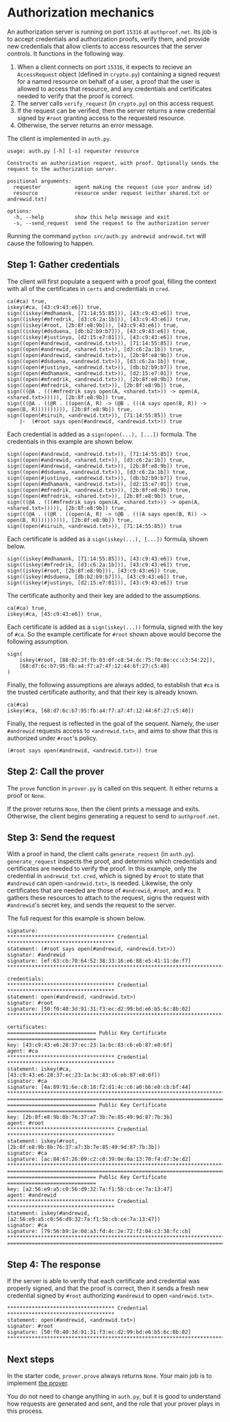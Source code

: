 # Authorization mechanics

An authorization server is running on port `15316` at `authproof.net`.
Its job is to accept credentials and authorization proofs, verify them, and provide new credentials that allow clients to access resources that the server controls.
It functions in the following way.

1. When a client connects on port `15316`, it expects to recieve an `AccessRequest` object (defined in `crypto.py`) containing a signed request for a named resource on behalf of a user, a proof that the user is allowed to access that resource, and any credentials and certificates needed to verify that the proof is correct.
2. The server calls `verify_request` (in `crypto.py`) on this access request.
3. If the request can be verified, then the server returns a new credential signed by `#root` granting access to the requested resource.
4. Otherwise, the server returns an error message.

The client is implemented in `auth.py`.
```
usage: auth.py [-h] [-s] requester resource

Constructs an authorization request, with proof. Optionally sends the request to the authorization server.

positional arguments:
  requester           agent making the request (use your andrew id)
  resource            resource under request (either shared.txt or andrewid.txt)

options:
  -h, --help          show this help message and exit
  -s, --send_request  send the request to the authorization server
```
Running the command `python src/auth.py andrewid andrewid.txt` will cause the following to happen.

## Step 1: Gather credentials

The client will first populate a sequent with a proof goal, filling the context with all of the certificates in `certs` and credentials in `cred`.
```
ca(#ca) true,
iskey(#ca, [43:c9:43:e6]) true,
sign((iskey(#mdhamank, [71:14:55:85])), [43:c9:43:e6]) true,
sign((iskey(#mfredrik, [d3:c6:2a:1b])), [43:c9:43:e6]) true,
sign((iskey(#root, [2b:8f:e8:9b])), [43:c9:43:e6]) true,
sign((iskey(#dsduena, [db:b2:b9:b7])), [43:c9:43:e6]) true,
sign((iskey(#justinyo, [d2:15:e7:01])), [43:c9:43:e6]) true,
sign((open(#andrewid, <andrewid.txt>)), [71:14:55:85]) true,
sign((open(#andrewid, <shared.txt>)), [d3:c6:2a:1b]) true,
sign((open(#andrewid, <andrewid.txt>)), [2b:8f:e8:9b]) true,
sign((open(#dsduena, <andrewid.txt>)), [d3:c6:2a:1b]) true,
sign((open(#justinyo, <andrewid.txt>)), [db:b2:b9:b7]) true,
sign((open(#mdhamank, <andrewid.txt>)), [d2:15:e7:01]) true,
sign((open(#mfredrik, <andrewid.txt>)), [2b:8f:e8:9b]) true,
sign((open(#mfredrik, <shared.txt>)), [2b:8f:e8:9b]) true,
sign(((@A . (((#mfredrik says open(A, <shared.txt>)) -> open(A, <shared.txt>))))), [2b:8f:e8:9b]) true,
sign(((@A . ((@R . ((open(A, R) -> (@B . (((A says open(B, R)) -> open(B, R)))))))))), [2b:8f:e8:9b]) true,
sign((open(#siruih, <andrewid.txt>)), [71:14:55:85]) true
    |-  (#root says open(#andrewid, <andrewid.txt>)) true
```
Each credential is added as a `sign(open(...), [...])` formula. The credentials in this example are shown below.
```
sign((open(#andrewid, <andrewid.txt>)), [71:14:55:85]) true,
sign((open(#andrewid, <shared.txt>)), [d3:c6:2a:1b]) true,
sign((open(#andrewid, <andrewid.txt>)), [2b:8f:e8:9b]) true,
sign((open(#dsduena, <andrewid.txt>)), [d3:c6:2a:1b]) true,
sign((open(#justinyo, <andrewid.txt>)), [db:b2:b9:b7]) true,
sign((open(#mdhamank, <andrewid.txt>)), [d2:15:e7:01]) true,
sign((open(#mfredrik, <andrewid.txt>)), [2b:8f:e8:9b]) true,
sign((open(#mfredrik, <shared.txt>)), [2b:8f:e8:9b]) true,
sign(((@A . (((#mfredrik says open(A, <shared.txt>)) -> open(A, <shared.txt>))))), [2b:8f:e8:9b]) true,
sign(((@A . ((@R . ((open(A, R) -> (@B . (((A says open(B, R)) -> open(B, R)))))))))), [2b:8f:e8:9b]) true,
sign((open(#siruih, <andrewid.txt>)), [71:14:55:85]) true
```
Each certificate is added as a `sign(iskey(...), [...])` formula, shown below.
```
sign((iskey(#mdhamank, [71:14:55:85])), [43:c9:43:e6]) true,
sign((iskey(#mfredrik, [d3:c6:2a:1b])), [43:c9:43:e6]) true,
sign((iskey(#root, [2b:8f:e8:9b])), [43:c9:43:e6]) true,
sign((iskey(#dsduena, [db:b2:b9:b7])), [43:c9:43:e6]) true,
sign((iskey(#justinyo, [d2:15:e7:01])), [43:c9:43:e6]) true
```
The certificate authority and their key are added to the assumptions.
```
ca(#ca) true,
iskey(#ca, [43:c9:43:e6]) true,
```

Each certificate is added as a `sign(iskey(...))` formula, signed with the key of `#ca`. So the example certificate for `#root` shown above would become the following assumption.
```
sign(
    iskey(#root, [88:02:3f:fb:03:0f:c8:54:dc:75:f0:8e:cc:c3:54:22]),
    [68:d7:6c:b7:95:fb:a4:f7:a7:4f:12:44:6f:27:c5:40]
)
```
Finally, the following assumptions are always added, to establish that `#ca` is the trusted certificate authority, and that their key is already known.
```
ca(#ca)
iskey(#ca, [68:d7:6c:b7:95:fb:a4:f7:a7:4f:12:44:6f:27:c5:40])
```
Finally, the request is reflected in the goal of the sequent. Namely, the user `#andrewid` requests access to `<andrewid.txt>`, and aims to show that this is authorized under `#root`'s policy.
```
(#root says open(#andrewid, <andrewid.txt>)) true
```

## Step 2: Call the prover

The `prove` function in `prover.py` is called on this sequent. It either returns a proof or `None`.

If the prover returns `None`, then the client prints a message and exits. Otherwise, the client begins generating a request to send to `authproof.net`.

## Step 3: Send the request

With a proof in hand, the client calls `generate_request` (in `auth.py`).
`generate_request` inspects the proof, and determins which credentials and certificates are needed to verify the proof.
In this example, only the credential in `andrewid_txt.cred`, which is signed by `#root` to state that `#andrewid` can open `<andrewid.txt>`, is needed.
Likewise, the only certificates that are needed are those of `#andrewid`, `#root`, and `#ca`.
It gathers these resources to attach to the request, signs the request with `#andrewid`'s secret key, and sends the request to the server.

The full request for this example is shown below.
```
signature:
*********************************** Credential ***********************************
statement: (#root says open(#andrewid, <andrewid.txt>))
signator: #andrewid
signature: [ef:63:cb:70:64:52:38:33:16:e6:88:e5:41:11:de:f7]
**********************************************************************************

credentials:
*********************************** Credential ***********************************
statement: open(#andrewid, <andrewid.txt>)
signator: #root
signature: [50:f0:40:3d:91:31:f3:ec:d2:99:bd:e6:b5:6c:8b:02]
**********************************************************************************

certificates:
============================= Public Key Certificate =============================
key: [43:c9:43:e6:28:37:ec:23:1a:bc:83:c6:eb:87:e8:6f]
agent: #ca
*********************************** Credential ***********************************
statement: iskey(#ca, [43:c9:43:e6:28:37:ec:23:1a:bc:83:c6:eb:87:e8:6f])
signator: #ca
signature: [4a:89:91:6e:c8:18:f2:d1:4c:c6:a0:b6:e8:cb:bf:44]
**********************************************************************************
==================================================================================
============================= Public Key Certificate =============================
key: [2b:8f:e8:9b:8b:76:37:a7:3b:7e:85:49:9d:87:7b:3b]
agent: #root
*********************************** Credential ***********************************
statement: iskey(#root, [2b:8f:e8:9b:8b:76:37:a7:3b:7e:85:49:9d:87:7b:3b])
signator: #ca
signature: [ac:84:67:26:09:c2:c0:39:0e:0a:13:70:f4:d7:3e:d2]
**********************************************************************************
==================================================================================
============================= Public Key Certificate =============================
key: [a2:56:e9:a5:c0:56:d9:32:7a:f1:5b:cb:ce:7a:13:47]
agent: #andrewid
*********************************** Credential ***********************************
statement: iskey(#andrewid, [a2:56:e9:a5:c0:56:d9:32:7a:f1:5b:cb:ce:7a:13:47])
signator: #ca
signature: [79:56:b9:1e:0d:a3:fd:4c:2e:72:f2:04:c3:38:fc:cb]
**********************************************************************************
==================================================================================
```

## Step 4: The response

If the server is able to verify that each certificate and credential was properly signed, and that the proof is correct, then it sends a fresh new credential signed by `#root` authorizing `#andrewid` to open `<andrewid.txt>`.

```
*********************************** Credential ***********************************
statement: open(#andrewid, <andrewid.txt>)
signator: #root
signature: [50:f0:40:3d:91:31:f3:ec:d2:99:bd:e6:b5:6c:8b:02]
**********************************************************************************
```

## Next steps

In the starter code, `prover.prove` always returns `None`. Your main job is to implement [the prover](tactics.md).

You do not need to change anything in `auth.py`, but it is good to understand how requests are generated and sent, and the role that your prover plays in this process.